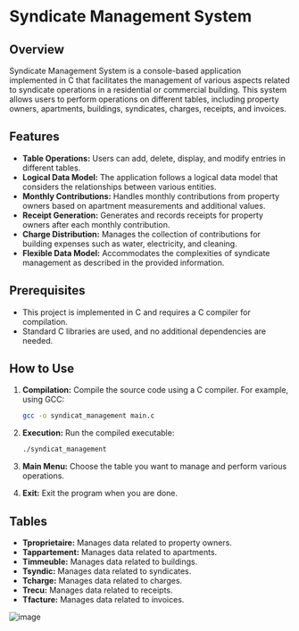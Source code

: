 # Syndicate Management System

## Overview

Syndicate Management System is a console-based application implemented in C that facilitates the management of various aspects related to syndicate operations in a residential or commercial building. This system allows users to perform operations on different tables, including property owners, apartments, buildings, syndicates, charges, receipts, and invoices.

## Features

- **Table Operations:** Users can add, delete, display, and modify entries in different tables.
- **Logical Data Model:** The application follows a logical data model that considers the relationships between various entities.
- **Monthly Contributions:** Handles monthly contributions from property owners based on apartment measurements and additional values.
- **Receipt Generation:** Generates and records receipts for property owners after each monthly contribution.
- **Charge Distribution:** Manages the collection of contributions for building expenses such as water, electricity, and cleaning.
- **Flexible Data Model:** Accommodates the complexities of syndicate management as described in the provided information.

## Prerequisites

- This project is implemented in C and requires a C compiler for compilation.
- Standard C libraries are used, and no additional dependencies are needed.

## How to Use

1. **Compilation:** Compile the source code using a C compiler. For example, using GCC:

    ```bash
    gcc -o syndicat_management main.c
    ```

2. **Execution:** Run the compiled executable:

    ```bash
    ./syndicat_management
    ```

3. **Main Menu:** Choose the table you want to manage and perform various operations.

4. **Exit:** Exit the program when you are done.

## Tables

- **Tproprietaire:** Manages data related to property owners.
- **Tappartement:** Manages data related to apartments.
- **Timmeuble:** Manages data related to buildings.
- **Tsyndic:** Manages data related to syndicates.
- **Tcharge:** Manages data related to charges.
- **Trecu:** Manages data related to receipts.
- **Tfacture:** Manages data related to invoices.

![image](https://github.com/mrurespect/Syndicat-Management-Sys/assets/121578147/82ecd277-7d2e-4d50-abe0-da1d46578c87)

